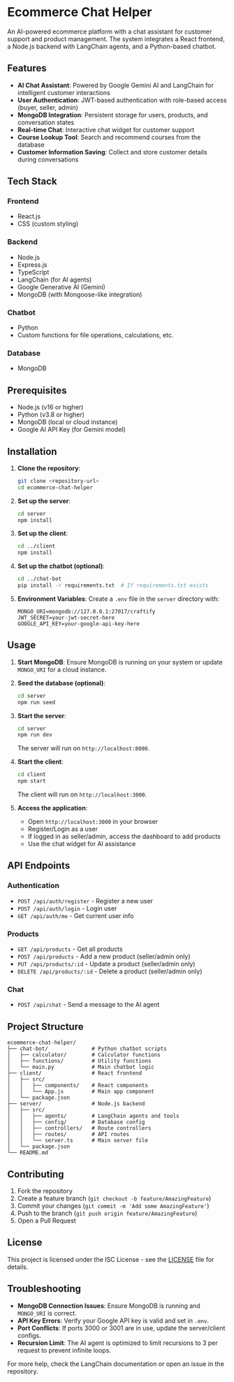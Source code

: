 # Ecommerce Chat Helper

An AI-powered ecommerce platform with a chat assistant for customer support and product management. The system integrates a React frontend, a Node.js backend with LangChain agents, and a Python-based chatbot.

## Features

- **AI Chat Assistant**: Powered by Google Gemini AI and LangChain for intelligent customer interactions
- **User Authentication**: JWT-based authentication with role-based access (buyer, seller, admin)
- **MongoDB Integration**: Persistent storage for users, products, and conversation states
- **Real-time Chat**: Interactive chat widget for customer support
- **Course Lookup Tool**: Search and recommend courses from the database
- **Customer Information Saving**: Collect and store customer details during conversations

## Tech Stack

### Frontend
- React.js
- CSS (custom styling)

### Backend
- Node.js
- Express.js
- TypeScript
- LangChain (for AI agents)
- Google Generative AI (Gemini)
- MongoDB (with Mongoose-like integration)

### Chatbot
- Python
- Custom functions for file operations, calculations, etc.

### Database
- MongoDB

## Prerequisites

- Node.js (v16 or higher)
- Python (v3.8 or higher)
- MongoDB (local or cloud instance)
- Google AI API Key (for Gemini model)

## Installation

1. **Clone the repository**:
   ```bash
   git clone <repository-url>
   cd ecommerce-chat-helper
   ```

2. **Set up the server**:
   ```bash
   cd server
   npm install
   ```

3. **Set up the client**:
   ```bash
   cd ../client
   npm install
   ```

4. **Set up the chatbot (optional)**:
   ```bash
   cd ../chat-bot
   pip install -r requirements.txt  # If requirements.txt exists
   ```

5. **Environment Variables**:
   Create a `.env` file in the `server` directory with:
   ```
   MONGO_URI=mongodb://127.0.0.1:27017/craftify
   JWT_SECRET=your-jwt-secret-here
   GOOGLE_API_KEY=your-google-api-key-here
   ```

## Usage

1. **Start MongoDB**:
   Ensure MongoDB is running on your system or update `MONGO_URI` for a cloud instance.

2. **Seed the database (optional)**:
   ```bash
   cd server
   npm run seed
   ```

3. **Start the server**:
   ```bash
   cd server
   npm run dev
   ```
   The server will run on `http://localhost:8000`.

4. **Start the client**:
   ```bash
   cd client
   npm start
   ```
   The client will run on `http://localhost:3000`.

5. **Access the application**:
   - Open `http://localhost:3000` in your browser
   - Register/Login as a user
   - If logged in as seller/admin, access the dashboard to add products
   - Use the chat widget for AI assistance

## API Endpoints

### Authentication
- `POST /api/auth/register` - Register a new user
- `POST /api/auth/login` - Login user
- `GET /api/auth/me` - Get current user info

### Products
- `GET /api/products` - Get all products
- `POST /api/products` - Add a new product (seller/admin only)
- `PUT /api/products/:id` - Update a product (seller/admin only)
- `DELETE /api/products/:id` - Delete a product (seller/admin only)

### Chat
- `POST /api/chat` - Send a message to the AI agent

## Project Structure

```
ecommerce-chat-helper/
├── chat-bot/              # Python chatbot scripts
│   ├── calculator/        # Calculator functions
│   ├── functions/         # Utility functions
│   └── main.py            # Main chatbot logic
├── client/                # React frontend
│   ├── src/
│   │   ├── components/    # React components
│   │   └── App.js         # Main app component
│   └── package.json
├── server/                # Node.js backend
│   ├── src/
│   │   ├── agents/        # LangChain agents and tools
│   │   ├── config/        # Database config
│   │   ├── controllers/   # Route controllers
│   │   ├── routes/        # API routes
│   │   └── server.ts      # Main server file
│   └── package.json
└── README.md
```

## Contributing

1. Fork the repository
2. Create a feature branch (`git checkout -b feature/AmazingFeature`)
3. Commit your changes (`git commit -m 'Add some AmazingFeature'`)
4. Push to the branch (`git push origin feature/AmazingFeature`)
5. Open a Pull Request

## License

This project is licensed under the ISC License - see the [LICENSE](LICENSE) file for details.

## Troubleshooting

- **MongoDB Connection Issues**: Ensure MongoDB is running and `MONGO_URI` is correct.
- **API Key Errors**: Verify your Google API key is valid and set in `.env`.
- **Port Conflicts**: If ports 3000 or 3001 are in use, update the server/client configs.
- **Recursion Limit**: The AI agent is optimized to limit recursions to 3 per request to prevent infinite loops.

For more help, check the LangChain documentation or open an issue in the repository.
